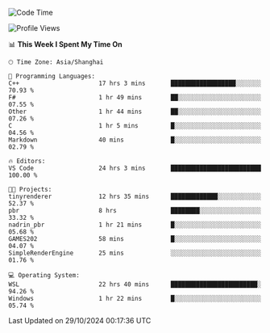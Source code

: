 <!--START_SECTION:waka-->
![Code Time](http://img.shields.io/badge/Code%20Time-2%2C085%20hrs-blue)

![Profile Views](http://img.shields.io/badge/Profile%20Views-0-blue)

📊 **This Week I Spent My Time On** 

```text
🕑︎ Time Zone: Asia/Shanghai

💬 Programming Languages: 
C++                      17 hrs 3 mins       ██████████████████░░░░░░░   70.93 % 
F#                       1 hr 49 mins        ██░░░░░░░░░░░░░░░░░░░░░░░   07.55 % 
Other                    1 hr 44 mins        ██░░░░░░░░░░░░░░░░░░░░░░░   07.26 % 
C                        1 hr 5 mins         █░░░░░░░░░░░░░░░░░░░░░░░░   04.56 % 
Markdown                 40 mins             █░░░░░░░░░░░░░░░░░░░░░░░░   02.79 % 

🔥 Editors: 
VS Code                  24 hrs 3 mins       █████████████████████████   100.00 % 

🐱‍💻 Projects: 
tinyrenderer             12 hrs 35 mins      █████████████░░░░░░░░░░░░   52.37 % 
pbr                      8 hrs               ████████░░░░░░░░░░░░░░░░░   33.32 % 
nadrin_pbr               1 hr 21 mins        █░░░░░░░░░░░░░░░░░░░░░░░░   05.68 % 
GAMES202                 58 mins             █░░░░░░░░░░░░░░░░░░░░░░░░   04.07 % 
SimpleRenderEngine       25 mins             ░░░░░░░░░░░░░░░░░░░░░░░░░   01.76 % 

💻 Operating System: 
WSL                      22 hrs 40 mins      ████████████████████████░   94.26 % 
Windows                  1 hr 22 mins        █░░░░░░░░░░░░░░░░░░░░░░░░   05.74 % 
```


 Last Updated on 29/10/2024 00:17:36 UTC
<!--END_SECTION:waka-->